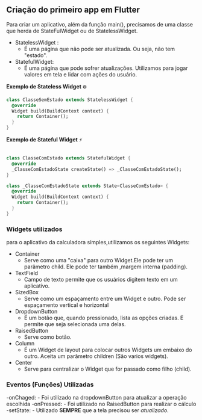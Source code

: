 ## Criação do primeiro app em Flutter

Para criar um aplicativo, além da função main(), precisamos de uma classe que herda de StateFulWidget ou de StatelessWidget.

- StatelessWidget :
  - É uma página que não pode ser atualizada. Ou seja, não tem "estado".
- StatefulWidget:
  - É uma página  que pode sofrer atualizações. Utilizamos para jogar valores em tela e lidar com ações do usuário.

**Exemplo de Stateless Widget** :snowflake:

```dart
class ClasseSemEstado extends StatelessWidget {
  @override
  Widget build(BuildContext context) {
    return Container();
  }
}

```

**Exemplo de Stateful Widget** :zap:

```dart

class ClasseComEstado extends StatefulWidget {
  @override
  _ClasseComEstadoState createState() => _ClasseComEstadoState();
}

class _ClasseComEstadoState extends State<ClasseComEstado> {
  @override
  Widget build(BuildContext context) {
    return Container();
  }
}


```

### Widgets utilizados

para o aplicativo da calculadora símples,utilizamos os seguintes Widgets:
 - Container
    - Serve como uma "caixa" para outro Widget.Ele pode ter um parâmetro child. Ele pode ter também ,margem interna (padding).
 - TextField
    - Campo de texto permite que os usuários digitem texto em um aplicativo.
 - SizedBox
    - Serve como um espaçamento entre um Widget e outro. Pode ser espaçamento vertical e horizontal
 - DropdownButton
    - É um botão que, quando pressionado, lista as opções criadas. E permite que seja selecionada uma delas.
 - RaisedButton
    - Serve como botão.
 - Column
    - É um Widget de layout para colocar outros Widgets um embaixo do outro. Aceita um parâmetro children (São varios widgets).
 - Center
    - Serve para centralizar o Widget que for passado como filho (child).
    
 ### Eventos (Funções) Utilizadas
 
  -onChaged:
    - Foi utilizado na dropdownButton para atualizar a operação escolhida
  -onPressed:
    - Foi utilizado no RaisedButton para realizar o cálculo
   -setState:
    - Utilizado **SEMPRE** que a tela precisou ser *atualizado*.













